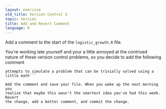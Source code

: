 ```yaml
---
layout: exercise
old_title: Version Control 5
topic: Version
title: Add and Revert Comment
language: R
---
```


Add a comment to the start of the `logistic_growth.R` file.

You're working late yourself and your a little annoyed at the contrived
nature of these version control problems, so you decide to add the
following comment 

```### Really lame fake program that unsuccessfully
attempts to simulate a problem that can be trivially solved using a
little math``` 

Add the comment and save your file. When you wake up the next morning you 
realize that maybe this wasn't the smartest idea you've had this week. Revert 
the change, add a better comment, and commit the change.
